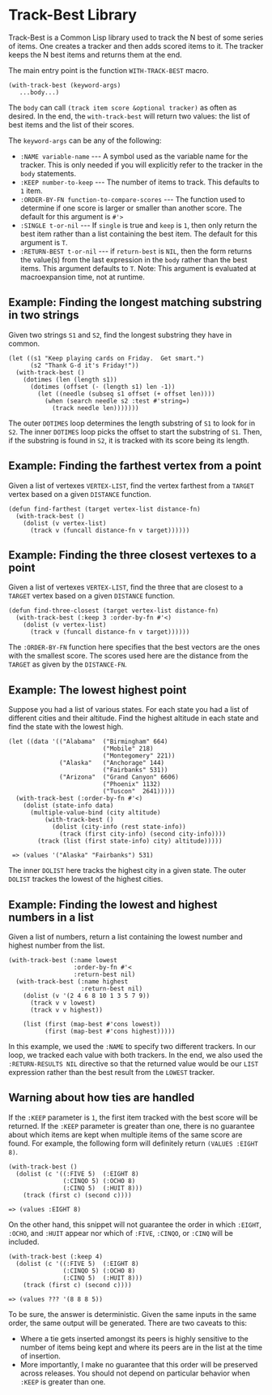 
# Track-Best Library

Track-Best is a Common Lisp library used to track the N best of some
series of items.  One creates a tracker and then adds scored items to
it.  The tracker keeps the N best items and returns them at the end.

The main entry point is the function `WITH-TRACK-BEST` macro.

    (with-track-best (keyword-args)
       ...body...)

The `body` can call `(track item score &optional tracker)` as often as
desired.  In the end, the `with-track-best` will return two values:
the list of best items and the list of their scores.

The `keyword-args` can be any of the following:

* `:NAME variable-name` --- A symbol used as the variable name for the
  tracker.  This is only needed if you will explicitly refer to the
  tracker in the `body` statements.
* `:KEEP number-to-keep` --- The number of items to track.  This
  defaults to `1` item.
* `:ORDER-BY-FN function-to-compare-scores` --- The function used to
  determine if one score is larger or smaller than another score.  The
  default for this argument is `#'>`
* `:SINGLE t-or-nil` --- If `single` is true and `keep` is `1`, then
  only return the best item rather than a list containing the best
  item.  The default for this argument is `T`.
* `:RETURN-BEST t-or-nil` --- if `return-best` is `NIL`, then the form
  returns the value(s) from the last expression in the `body` rather
  than the best items.  This argument defaults to `T`.  Note: This
  argument is evaluated at macroexpansion time, not at runtime.

## Example: Finding the longest matching substring in two strings

Given two strings `S1` and `S2`, find the longest substring they have
in common.

    (let ((s1 "Keep playing cards on Friday.  Get smart.")
          (s2 "Thank G-d it's Friday!"))
      (with-track-best ()
        (dotimes (len (length s1))
          (dotimes (offset (- (length s1) len -1))
            (let ((needle (subseq s1 offset (+ offset len))))
              (when (search needle s2 :test #'string=)
                (track needle len)))))))

The outer `DOTIMES` loop determines the length substring of `S1` to
look for in `S2`.  The inner `DOTIMES` loop picks the offset to start
the substring of `S1`.  Then, if the substring is found in `S2`, it is
tracked with its score being its length.

## Example: Finding the farthest vertex from a point

Given a list of vertexes `VERTEX-LIST`, find the vertex farthest from
a `TARGET` vertex based on a given `DISTANCE` function.

    (defun find-farthest (target vertex-list distance-fn)
      (with-track-best ()
        (dolist (v vertex-list)
          (track v (funcall distance-fn v target))))))

## Example: Finding the three closest vertexes to a point

Given a list of vertexes `VERTEX-LIST`, find the three that are closest
to a `TARGET` vertex based on a given `DISTANCE` function.

    (defun find-three-closest (target vertex-list distance-fn)
      (with-track-best (:keep 3 :order-by-fn #'<)
        (dolist (v vertex-list)
          (track v (funcall distance-fn v target))))))

The `:ORDER-BY-FN` function here specifies that the best vectors are
the ones with the smallest score.  The scores used here are the
distance from the `TARGET` as given by the `DISTANCE-FN`.

## Example: The lowest highest point

Suppose you had a list of various states.  For each state you had a
list of different cities and their altitude.  Find the highest
altitude in each state and find the state with the lowest high.

    (let ((data '(("Alabama"  ("Birmingham" 664)
                              ("Mobile" 218)
                              ("Montegomery" 221))
                  ("Alaska"   ("Anchorage" 144)
                              ("Fairbanks" 531))
                  ("Arizona"  ("Grand Canyon" 6606)
                              ("Phoenix" 1132)
                              ("Tuscon"  2641)))))
      (with-track-best (:order-by-fn #'<)
        (dolist (state-info data)
          (multiple-value-bind (city altitude)
              (with-track-best ()
                (dolist (city-info (rest state-info))
                  (track (first city-info) (second city-info))))
            (track (list (first state-info) city) altitude)))))

     => (values '("Alaska" "Fairbanks") 531)

The inner `DOLIST` here tracks the highest city in a given state.  The
outer `DOLIST` trackes the lowest of the highest cities.

## Example: Finding the lowest and highest numbers in a list

Given a list of numbers, return a list containing the lowest number
and highest number from the list.

    (with-track-best (:name lowest
                      :order-by-fn #'<
                      :return-best nil)
      (with-track-best (:name highest
                        :return-best nil)
        (dolist (v '(2 4 6 8 10 1 3 5 7 9))
          (track v v lowest)
          (track v v highest))

        (list (first (map-best #'cons lowest))
              (first (map-best #'cons highest)))))

In this example, we used the `:NAME` to specify two different
trackers.  In our loop, we tracked each value with both trackers.  In
the end, we also used the `:RETURN-RESULTS NIL` directive so that the
returned value would be our `LIST` expression rather than the best
result from the `LOWEST` tracker.

## Warning about how ties are handled

If the `:KEEP` parameter is `1`, the first item tracked with the best
score will be returned.  If the `:KEEP` parameter is greater than one,
there is no guarantee about which items are kept when multiple items
of the same score are found.  For example, the following form will
definitely return `(VALUES :EIGHT 8)`.

    (with-track-best ()
      (dolist (c '((:FIVE 5)  (:EIGHT 8)
                   (:CINQO 5) (:OCHO 8)
                   (:CINQ 5)  (:HUIT 8)))
        (track (first c) (second c))))

    => (values :EIGHT 8)

On the other hand, this snippet will not guarantee the order in which
`:EIGHT`, `:OCHO`, and `:HUIT` appear nor which of `:FIVE`, `:CINQO`,
or `:CINQ` will be included.

    (with-track-best (:keep 4)
      (dolist (c '((:FIVE 5)  (:EIGHT 8)
                   (:CINQO 5) (:OCHO 8)
                   (:CINQ 5)  (:HUIT 8)))
        (track (first c) (second c))))

    => (values ??? '(8 8 8 5))

To be sure, the answer is deterministic.  Given the same inputs in the
same order, the same output will be generated.  There are two caveats
to this:

* Where a tie gets inserted amongst its peers is highly sensitive to
  the number of items being kept and where its peers are in the list
  at the time of insertion.
* More importantly, I make no guarantee that this order will be
  preserved across releases.  You should not depend on particular
  behavior when `:KEEP` is greater than one.
